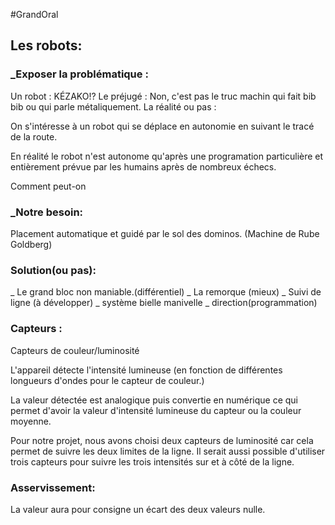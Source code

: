 #GrandOral

## Les robots:

### _Exposer la problématique :
Un robot : KÉZAKO!?
Le préjugé : Non, c'est pas le truc machin qui fait bib bib ou qui parle métaliquement.
La réalité ou pas : 

On s'intéresse à un robot qui se déplace en autonomie en suivant le tracé de la route.

En réalité le robot n'est autonome qu'après une programation particulière et entièrement prévue par les humains après de nombreux échecs.

Comment peut-on 

### _Notre besoin:
Placement automatique et guidé par le sol  des dominos. (Machine de Rube Goldberg)

### Solution(ou pas):
_ Le grand bloc non maniable.(différentiel)
_ La remorque (mieux)
_ Suivi de ligne (à développer)
_ système bielle manivelle
_ direction(programmation)

### Capteurs :
Capteurs de couleur/luminosité

L'appareil détecte l'intensité lumineuse (en fonction de différentes longueurs d'ondes pour le capteur de couleur.)

La valeur détectée est analogique puis convertie en numérique ce qui permet d'avoir la valeur d'intensité lumineuse du capteur ou la couleur moyenne.

Pour notre projet, nous avons choisi deux capteurs de luminosité car cela permet de suivre les deux limites de la ligne. Il serait aussi possible d'utiliser trois capteurs pour suivre les trois intensités sur et à côté de la ligne.

### Asservissement:
La valeur aura pour consigne un écart des deux valeurs nulle.
